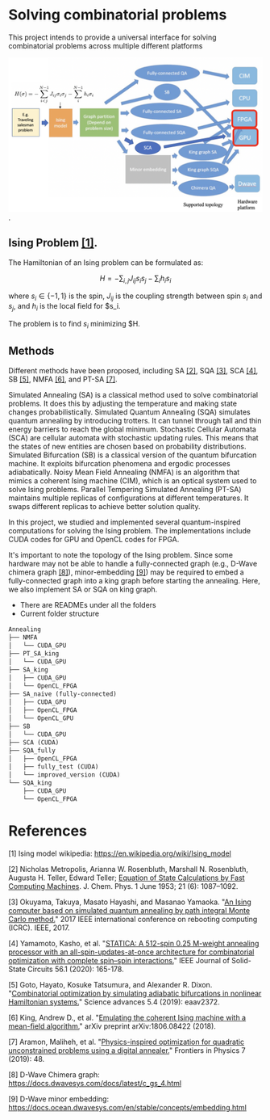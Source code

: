 # Solving combinatorial problems

This project intends to provide a universal interface for solving combinatorial problems across multiple different platforms

![](./images/structure.png).

## Ising Problem [[1]](#1).

The Hamiltonian of an Ising problem can be formulated as:

$$ H = -\sum_{i,j} J_{ij} s_i s_j - \sum_i h_i s_i $$

where $s_i \in \{-1, 1\}$ is the spin, $J_{ij}$ is the coupling strength between spin $s_i$ and $s_j$, and $h_i$ is the local field for $s_i.

The problem is to find $s_i$ minimizing $H.

## Methods

Different methods have been proposed, including SA [[2]](#2), SQA [[3]](#3), SCA [[4]](#4), SB [[5]](#5), NMFA [[6]](#6), and PT-SA [[7]](#7). 

Simulated Annealing (SA) is a classical method used to solve combinatorial problems. It does this by adjusting the temperature and making state changes probabilistically.
Simulated Quantum Annealing (SQA) simulates quantum annealing by introducing trotters. It can tunnel through tall and thin energy barriers to reach the global minimum.
Stochastic Cellular Automata (SCA) are cellular automata with stochastic updating rules. This means that the states of new entities are chosen based on probability distributions.
Simulated Bifurcation (SB) is a classical version of the quantum bifurcation machine. It exploits bifurcation phenomena and ergodic processes adiabatically.
Noisy Mean Field Annealing (NMFA) is an algorithm that mimics a coherent Ising machine (CIM), which is an optical system used to solve Ising problems.
Parallel Tempering Simulated Annealing (PT-SA) maintains multiple replicas of configurations at different temperatures. It swaps different replicas to achieve better solution quality.

In this project, we studied and implemented several quantum-inspired computations for solving the Ising problem. 
The implementations include CUDA codes for GPU and OpenCL codes for FPGA.

It's important to note the topology of the Ising problem. 
Since some hardware may not be able to handle a fully-connected graph (e.g., D-Wave chimera graph [[8]](#8)), minor-embedding [[9]](#9)) may be required to embed a fully-connected graph into a king graph before starting the annealing. 
Here, we also implement SA or SQA on king graph.

- There are READMEs under all the folders
- Current folder structure

```
Annealing
├── NMFA
│   └── CUDA_GPU
├── PT_SA_king
│   └── CUDA_GPU
├── SA_king
│   ├── CUDA_GPU
│   └── OpenCL_FPGA
├── SA_naive (fully-connected)
│   ├── CUDA_GPU
│   ├── OpenCL_FPGA
│   └── OpenCL_GPU
├── SB
│   └── CUDA_GPU
├── SCA (CUDA)
├── SQA_fully
│   ├── OpenCL_FPGA
│   ├── fully_test (CUDA)
│   └── improved_version (CUDA)
└── SQA_king
    ├── CUDA_GPU
    └── OpenCL_FPGA
```

# References

<a id="1">[1]</a> 
Ising model wikipedia: https://en.wikipedia.org/wiki/Ising_model

<a id="2">[2]</a> 
Nicholas Metropolis, Arianna W. Rosenbluth, Marshall N. Rosenbluth, Augusta H. Teller, Edward Teller; [Equation of State Calculations by Fast Computing Machines](https://pubs.aip.org/aip/jcp/article-abstract/21/6/1087/202680/Equation-of-State-Calculations-by-Fast-Computing?redirectedFrom=fulltext). J. Chem. Phys. 1 June 1953; 21 (6): 1087–1092.

<a id="3">[3]</a> 
Okuyama, Takuya, Masato Hayashi, and Masanao Yamaoka. "[An Ising computer based on simulated quantum annealing by path integral Monte Carlo method.](https://ieeexplore.ieee.org/abstract/document/8123652/?casa_token=BGNjplrAsbQAAAAA:oTOQiWXmxP7kxAuA_fRqqscXfmqqQUelEvnPo8WEcRU1AIMvaHqMCV4DHiMjKMchzTvYeyde)" 2017 IEEE international conference on rebooting computing (ICRC). IEEE, 2017.

<a id="4">[4]</a> 
Yamamoto, Kasho, et al. "[STATICA: A 512-spin 0.25 M-weight annealing processor with an all-spin-updates-at-once architecture for combinatorial optimization with complete spin–spin interactions.](https://ieeexplore.ieee.org/abstract/document/9222223?casa_token=Gh78uO4uu9UAAAAA:TKQigQQkk6gVcDYQdS9LDx-BDxf2yKBd06ZmIhX3f4f3D-yPJITQZlYaf1fKb-htRSvMa9II)" IEEE Journal of Solid-State Circuits 56.1 (2020): 165-178.

<a id="5">[5]</a> 
Goto, Hayato, Kosuke Tatsumura, and Alexander R. Dixon. "[Combinatorial optimization by simulating adiabatic bifurcations in nonlinear Hamiltonian systems.](https://www.science.org/doi/full/10.1126/sciadv.aav2372)" Science advances 5.4 (2019): eaav2372.

<a id="6">[6]</a> 
King, Andrew D., et al. "[Emulating the coherent Ising machine with a mean-field algorithm.](https://arxiv.org/pdf/1806.08422.pdf)" arXiv preprint arXiv:1806.08422 (2018).

<a id="7">[7]</a> 
Aramon, Maliheh, et al. "[Physics-inspired optimization for quadratic unconstrained problems using a digital annealer.](https://www.frontiersin.org/articles/10.3389/fphy.2019.00048/full)" Frontiers in Physics 7 (2019): 48.

<a id="8">[8]</a> 
D-Wave Chimera graph: https://docs.dwavesys.com/docs/latest/c_gs_4.html

<a id="9">[9]</a> 
D-Wave minor embedding: https://docs.ocean.dwavesys.com/en/stable/concepts/embedding.html
